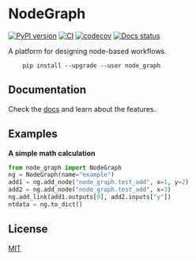 # NodeGraph
[![PyPI version](https://badge.fury.io/py/node-graph.svg)](https://badge.fury.io/py/node-graph)
[![CI](https://github.com/scinode/node-graph/actions/workflows/ci.yaml/badge.svg)](https://github.com/scinode/node-graph/actions/workflows/ci.yaml)
[![codecov](https://codecov.io/gh/scinode/node-graph/branch/main/graph/badge.svg)](https://codecov.io/gh/scinode/node-graph)
[![Docs status](https://readthedocs.org/projects/node-graph/badge)](http://node-graph.readthedocs.io/)



A platform for designing node-based workflows.


```console
    pip install --upgrade --user node_graph
```


## Documentation
Check the [docs](https://node_graph.readthedocs.io/en/latest/) and learn about the features.

## Examples
**A simple math calculation**

```python
from node_graph import NodeGraph
ng = NodeGraph(name="example")
add1 = ng.add_node("node_graph.test_add", x=1, y=2)
add2 = ng.add_node("node_graph.test_add", x=3)
ng.add_link(add1.outputs[0], add2.inputs["y"])
ntdata = ng.to_dict()
```

## License
[MIT](http://opensource.org/licenses/MIT)
